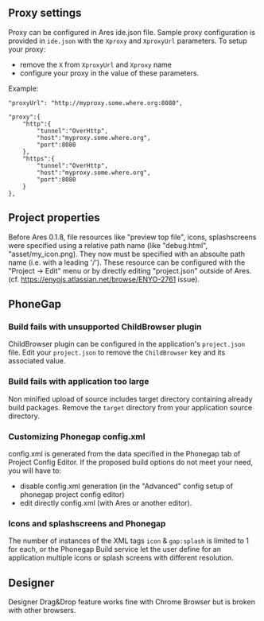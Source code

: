 ## Proxy settings

Proxy can be configured in Ares ide.json file. Sample proxy configuration
is provided in `ide.json` with the `Xproxy` and `XproxyUrl` parameters.
To setup your proxy:
* remove the `X` from `XproxyUrl` and `Xproxy` name
* configure your proxy in the value of these parameters.

Example:

	"proxyUrl": "http://myproxy.some.where.org:8080",

	"proxy":{
		"http":{
			"tunnel":"OverHttp",
			"host":"myproxy.some.where.org",
			"port":8080
		},
		"https":{
			"tunnel":"OverHttp",
			"host":"myproxy.some.where.org",
			"port":8080
		}
	},

## Project properties

Before Ares 0.1.8, file resources like "preview top file", icons,
splashscreens were specified using a relative path name (like
"debug.html", "asset/my_icon.png). They now must be specified with an
absoulte path name (i.e. with a leading '/'). These resource can be
configured with the "Project -> Edit" menu or by directly editing
"project.json" outside of Ares.
(cf. https://enyojs.atlassian.net/browse/ENYO-2761 issue).

## PhoneGap

### Build fails with unsupported ChildBrowser plugin

ChildBrowser plugin can be configured in the application's
`project.json` file.  Edit your `project.json` to remove the
`ChildBrowser` key and its associated value.

### Build fails with application too large

Non minified upload of source includes target directory containing
already build packages. Remove the `target` directory from your
application source directory.

### Customizing Phonegap config.xml

config.xml is generated from the data specified in the Phonegap tab of
Project Config Editor. If the proposed build options do not meet your
need, you will have to:
* disable config.xml generation (in the "Advanced" config setup of phonegap project config editor)
* edit directly config.xml (with Ares or another editor).

### Icons and splashscreens and Phonegap

The number of instances of the XML tags `icon` & `gap:splash` is
limited to 1 for each, or the Phonegap Build service let the user
define for an application multiple icons or splash screens with
different resolution.

## Designer

Designer Drag&Drop feature works fine with Chrome Browser but is
broken with other browsers.
